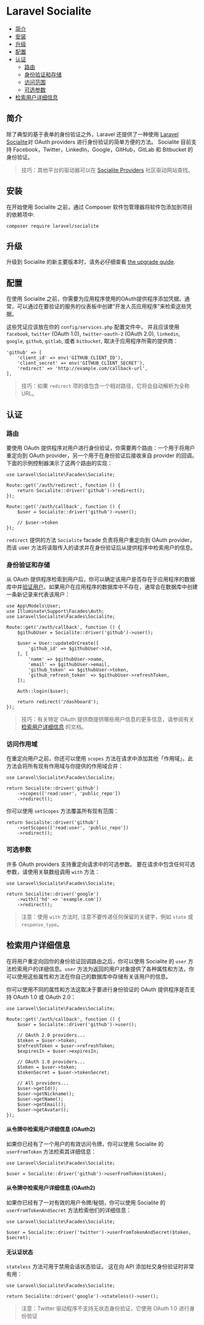 
# Laravel Socialite

- [简介](#introduction)
- [安装](#installation)
- [升级](#upgrading-socialite)
- [配置](#configuration)
- [认证](#authentication)
    - [路由](#routing)
    - [身份验证和存储](#authentication-and-storage)
    - [访问范围](#access-scopes)
    - [可选参数](#optional-parameters)
- [检索用户详细信息](#retrieving-user-details)

<a name="introduction"></a>
## 简介

除了典型的基于表单的身份验证之外，Laravel 还提供了一种使用 [Laravel Socialite](https://github.com/laravel/socialite)对 OAuth providers 进行身份验证的简单方便的方法。 Socialite 目前支持 Facebook，Twitter，LinkedIn，Google，GitHub，GitLab 和 Bitbucket 的身份验证。

> 技巧：其他平台的驱动器可以在 [Socialite Providers](https://socialiteproviders.com/) 社区驱动网站查找。

<a name="installation"></a>
## 安装

在开始使用 Socialite 之前，通过 Composer 软件包管理器将软件包添加到项目的依赖项中:

```shell
composer require laravel/socialite
```

<a name="upgrading-socialite"></a>
## 升级

升级到 Socialite 的新主要版本时，请务必仔细查看 [the upgrade guide](https://github.com/laravel/socialite/blob/master/UPGRADE.).

<a name="configuration"></a>
## 配置

在使用 Socialite 之前，你需要为应用程序使用的OAuth提供程序添加凭据。通常，可以通过在要验证的服务的仪表板中创建“开发人员应用程序”来检索这些凭据。

这些凭证应该放在你的 `config/services.php` 配置文件中， 并且应该使用 `facebook`, `twitter` (OAuth 1.0), `twitter-oauth-2` (OAuth 2.0), `linkedin`, `google`, `github`, `gitlab`, 或者 `bitbucket`, 取决于应用程序所需的提供商：

    'github' => [
        'client_id' => env('GITHUB_CLIENT_ID'),
        'client_secret' => env('GITHUB_CLIENT_SECRET'),
        'redirect' => 'http://example.com/callback-url',
    ],

> 技巧：如果 `redirect` 项的值包含一个相对路径，它将会自动解析为全称 URL。



<a name="authentication"></a>
## 认证

<a name="routing"></a>
### 路由

要使用 OAuth 提供程序对用户进行身份验证，你需要两个路由：一个用于将用户重定向到 OAuth provider，另一个用于在身份验证后接收来自 provider 的回调。下面的示例控制器演示了这两个路由的实现：

    use Laravel\Socialite\Facades\Socialite;

    Route::get('/auth/redirect', function () {
        return Socialite::driver('github')->redirect();
    });

    Route::get('/auth/callback', function () {
        $user = Socialite::driver('github')->user();

        // $user->token
    });

`redirect` 提供的方法 `Socialite` facade 负责将用户重定向到 OAuth provider，而该 user 方法将读取传入的请求并在身份验证后从提供程序中检索用户的信息。

<a name="authentication-and-storage"></a>
### 身份验证和存储

从 OAuth 提供程序检索到用户后，你可以确定该用户是否存在于应用程序的数据库中并[验证用户](/docs/laravel/10.x/authentication#authenticate-a-user-instance)。如果用户在应用程序的数据库中不存在，通常会在数据库中创建一条新记录来代表该用户：

    use App\Models\User;
    use Illuminate\Support\Facades\Auth;
    use Laravel\Socialite\Facades\Socialite;

    Route::get('/auth/callback', function () {
        $githubUser = Socialite::driver('github')->user();

        $user = User::updateOrCreate([
            'github_id' => $githubUser->id,
        ], [
            'name' => $githubUser->name,
            'email' => $githubUser->email,
            'github_token' => $githubUser->token,
            'github_refresh_token' => $githubUser->refreshToken,
        ]);

        Auth::login($user);

        return redirect('/dashboard');
    });

> 技巧：有关特定 OAuth 提供商提供哪些用户信息的更多信息，请参阅有关 [检索用户详细信息](#retrieving-user-details) 的文档。



<a name="access-scopes"></a>
### 访问作用域

在重定向用户之前，你还可以使用 `scopes` 方法在请求中添加其他「作用域」。此方法会将所有现有作用域与你提供的作用域合并：

    use Laravel\Socialite\Facades\Socialite;

    return Socialite::driver('github')
        ->scopes(['read:user', 'public_repo'])
        ->redirect();

你可以使用 `setScopes` 方法覆盖所有现有范围：

    return Socialite::driver('github')
        ->setScopes(['read:user', 'public_repo'])
        ->redirect();

<a name="optional-parameters"></a>
### 可选参数

许多 OAuth providers 支持重定向请求中的可选参数。 要在请求中包含任何可选参数，请使用关联数组调用 `with` 方法：

    use Laravel\Socialite\Facades\Socialite;

    return Socialite::driver('google')
        ->with(['hd' => 'example.com'])
        ->redirect();

> 注意：使用  `with` 方法时, 注意不要传递任何保留的关键字，例如 `state` 或 `response_type`。

<a name="retrieving-user-details"></a>
## 检索用户详细信息

在将用户重定向回你的身份验证回调路由之后，你可以使用 Socialite 的 `user` 方法检索用户的详细信息。`user` 方法为返回的用户对象提供了各种属性和方法，你可以使用这些属性和方法在你自己的数据库中存储有关该用户的信息。

你可以使用不同的属性和方法这取决于要进行身份验证的 OAuth 提供程序是否支持 OAuth 1.0 或 OAuth 2.0：

    use Laravel\Socialite\Facades\Socialite;

    Route::get('/auth/callback', function () {
        $user = Socialite::driver('github')->user();

        // OAuth 2.0 providers...
        $token = $user->token;
        $refreshToken = $user->refreshToken;
        $expiresIn = $user->expiresIn;

        // OAuth 1.0 providers...
        $token = $user->token;
        $tokenSecret = $user->tokenSecret;

        // All providers...
        $user->getId();
        $user->getNickname();
        $user->getName();
        $user->getEmail();
        $user->getAvatar();
    });



<a name="retrieving-user-details-from-a-token-oauth2"></a>
#### 从令牌中检索用户详细信息 (OAuth2)

如果你已经有了一个用户的有效访问令牌，你可以使用 Socialite 的 `userFromToken` 方法检索其详细信息：

    use Laravel\Socialite\Facades\Socialite;

    $user = Socialite::driver('github')->userFromToken($token);

<a name="retrieving-user-details-from-a-token-oauth2"></a>
#### 从令牌中检索用户详细信息 (OAuth2)

如果你已经有了一对有效的用户令牌/秘钥，你可以使用 Socialite 的 `userFromTokenAndSecret` 方法检索他们的详细信息：

    use Laravel\Socialite\Facades\Socialite;

    $user = Socialite::driver('twitter')->userFromTokenAndSecret($token, $secret);

<a name="stateless-authentication"></a>
#### 无认证状态

`stateless` 方法可用于禁用会话状态验证。 这在向 API 添加社交身份验证时非常有用：

    use Laravel\Socialite\Facades\Socialite;

    return Socialite::driver('google')->stateless()->user();

> 注意：Twitter 驱动程序不支持无状态身份验证，它使用 OAuth 1.0 进行身份验证
